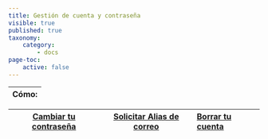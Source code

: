 ```yaml
---
title: Gestión de cuenta y contraseña
visible: true
published: true
taxonomy:
    category:
        - docs
page-toc:
    active: false
---
```


|**Cómo:**|
|:--:|

|**[Cambiar tu contraseña](password-change)**|**[Solicitar Alias de correo](alias-request)**|**[Borrar tu cuenta](account-deletion)**|
|:--:|:--:|:--|
